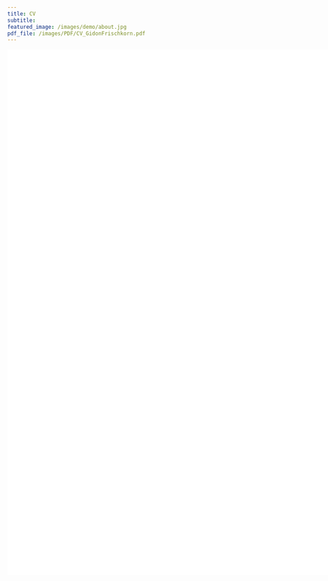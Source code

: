 ```yaml
---
title: CV
subtitle:
featured_image: /images/demo/about.jpg
pdf_file: /images/PDF/CV_GidonFrischkorn.pdf
---
```


<iframe src="/images/PDF/CV_GidonFrischkorn.pdf" style="width:95000px; height:1200px;" frameborder="0"></iframe>
